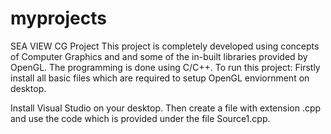 # myprojects
SEA VIEW CG Project
This project is completely developed using concepts of Computer Graphics and and some of the in-built libraries provided by OpenGL.
The programming is done using C/C++.
To run this project:
Firstly install all basic files which are required to setup OpenGL enviornment on desktop.

Install Visual Studio on your desktop.
Then create a file with extension .cpp and use the code which is provided under the file Source1.cpp.

